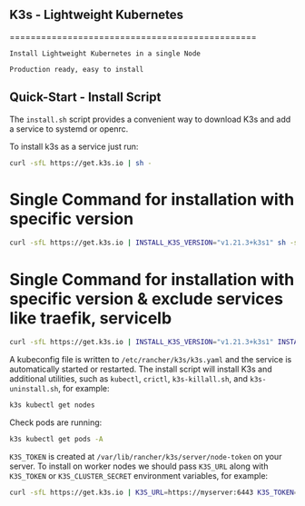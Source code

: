 ## K3s - Lightweight Kubernetes
===============================================

`Install Lightweight Kubernetes in a single Node`

`Production ready, easy to install`


## Quick-Start - Install Script

The `install.sh` script provides a convenient way to download K3s and add a service to systemd or openrc.

To install k3s as a service just run:

```bash
curl -sfL https://get.k3s.io | sh -
```
# Single Command for installation with specific version

```bash
curl -sfL https://get.k3s.io | INSTALL_K3S_VERSION="v1.21.3+k3s1" sh -s -
```

# Single Command for installation with specific version & exclude services like traefik, servicelb

```bash
curl -sfL https://get.k3s.io | INSTALL_K3S_VERSION="v1.21.3+k3s1" INSTALL_K3S_EXEC="--no-deploy servicelb" INSTALL_K3S_EXEC="--no-deploy traefik" sh -s -
```

A kubeconfig file is written to `/etc/rancher/k3s/k3s.yaml` and the service is automatically started or restarted.
The install script will install K3s and additional utilities, such as `kubectl`, `crictl`, `k3s-killall.sh`, and `k3s-uninstall.sh`, for example:

```bash
k3s kubectl get nodes
```
Check pods are running:
```bash
k3s kubectl get pods -A
```

`K3S_TOKEN` is created at `/var/lib/rancher/k3s/server/node-token` on your server.
To install on worker nodes we should pass `K3S_URL` along with
`K3S_TOKEN` or `K3S_CLUSTER_SECRET` environment variables, for example:

```bash
curl -sfL https://get.k3s.io | K3S_URL=https://myserver:6443 K3S_TOKEN=XXX sh -
```


